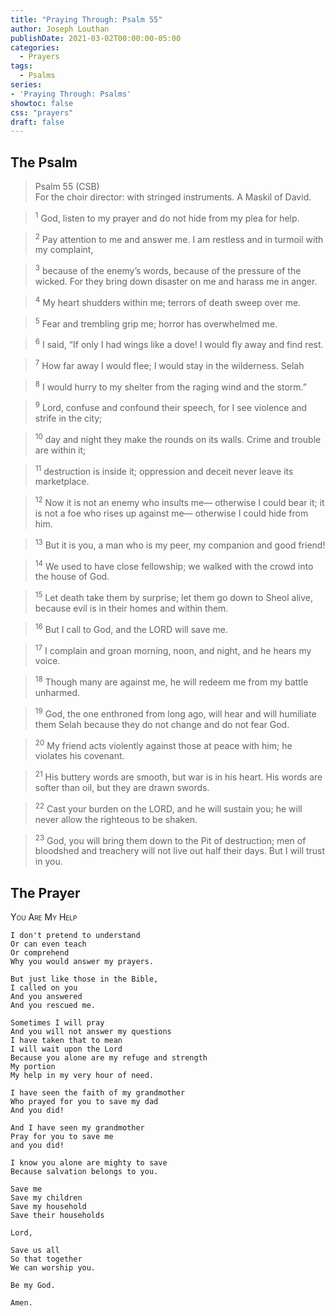 ```yaml
---
title: "Praying Through: Psalm 55"
author: Joseph Louthan
publishDate: 2021-03-02T00:00:00-05:00
categories:
  - Prayers
tags:
  - Psalms
series:
- 'Praying Through: Psalms'
showtoc: false
css: "prayers"
draft: false
---
```

## The Psalm

>Psalm 55 (CSB)  
><sup></sup> For the choir director: with stringed instruments. A Maskil of David. 

><sup>1</sup> God, listen to my prayer and do not hide from my plea for help. 

><sup>2</sup> Pay attention to me and answer me. I am restless and in turmoil with my complaint, 

><sup>3</sup> because of the enemy’s words, because of the pressure of the wicked. For they bring down disaster on me and harass me in anger. 

><sup>4</sup> My heart shudders within me; terrors of death sweep over me. 

><sup>5</sup> Fear and trembling grip me; horror has overwhelmed me. 

><sup>6</sup> I said, “If only I had wings like a dove! I would fly away and find rest. 

><sup>7</sup> How far away I would flee; I would stay in the wilderness. Selah 

><sup>8</sup> I would hurry to my shelter from the raging wind and the storm.” 

><sup>9</sup> Lord, confuse and confound their speech, for I see violence and strife in the city; 

><sup>10</sup> day and night they make the rounds on its walls. Crime and trouble are within it; 

><sup>11</sup> destruction is inside it; oppression and deceit never leave its marketplace. 

><sup>12</sup> Now it is not an enemy who insults me— otherwise I could bear it; it is not a foe who rises up against me— otherwise I could hide from him. 

><sup>13</sup> But it is you, a man who is my peer, my companion and good friend! 

><sup>14</sup> We used to have close fellowship; we walked with the crowd into the house of God. 

><sup>15</sup> Let death take them by surprise; let them go down to Sheol alive, because evil is in their homes and within them. 

><sup>16</sup> But I call to God, and the LORD will save me. 

><sup>17</sup> I complain and groan morning, noon, and night, and he hears my voice. 

><sup>18</sup> Though many are against me, he will redeem me from my battle unharmed. 

><sup>19</sup> God, the one enthroned from long ago, will hear and will humiliate them Selah because they do not change and do not fear God. 

><sup>20</sup> My friend acts violently against those at peace with him; he violates his covenant. 

><sup>21</sup> His buttery words are smooth, but war is in his heart. His words are softer than oil, but they are drawn swords. 

><sup>22</sup> Cast your burden on the LORD, and he will sustain you; he will never allow the righteous to be shaken. 

><sup>23</sup> God, you will bring them down to the Pit of destruction; men of bloodshed and treachery will not live out half their days. But I will trust in you.

## The Prayer

<div style="font-variant: small-caps;">
You Are My Help
</div>

```text
I don't pretend to understand
Or can even teach
Or comprehend
Why you would answer my prayers.

But just like those in the Bible,
I called on you
And you answered
And you rescued me.

Sometimes I will pray
And you will not answer my questions
I have taken that to mean
I will wait upon the Lord
Because you alone are my refuge and strength
My portion
My help in my very hour of need.

I have seen the faith of my grandmother
Who prayed for you to save my dad
And you did!

And I have seen my grandmother
Pray for you to save me
and you did!

I know you alone are mighty to save
Because salvation belongs to you.

Save me
Save my children
Save my household
Save their households

Lord,

Save us all
So that together
We can worship you.

Be my God.

Amen.
```
